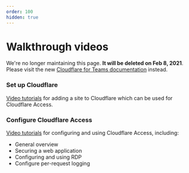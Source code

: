 ```yaml
---
order: 100
hidden: true
---
```


# Walkthrough videos

<Aside type='warning' header='⚠️ THIS PAGE IS OUTDATED'>

We're no longer maintaining this page. **It will be deleted on Feb 8, 2021**. Please visit the new [Cloudflare for Teams documentation](https://secret.wiki/cloudflare-one/teams-docs-changes) instead.

</Aside>

### Set up Cloudflare
[Video tutorials](/videos/using-cloudflare/) for adding a site to Cloudflare which can be used for Cloudflare Access.

### Configure Cloudflare Access
[Video tutorials](/videos/configuring-access/) for configuring and using Cloudflare Access, including:

* General overview
* Securing a web application
* Configuring and using RDP
* Configure per-request logging
